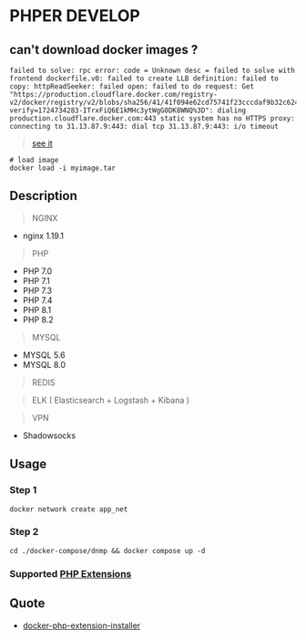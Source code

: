 # PHPER DEVELOP
## can't download docker images ?
```text
failed to solve: rpc error: code = Unknown desc = failed to solve with frontend dockerfile.v0: failed to create LLB definition: failed to copy: httpReadSeeker: failed open: failed to do request: Get "https://production.cloudflare.docker.com/registry-v2/docker/registry/v2/blobs/sha256/41/41f094e62cd75741f23cccdaf9b32c6243bce0a344f39f477211fe853101175c/data?verify=1724734283-ITrxFiQ6E1kMHc3ytWgG0DK8WNQ%3D": dialing production.cloudflare.docker.com:443 static system has no HTTPS proxy: connecting to 31.13.87.9:443: dial tcp 31.13.87.9:443: i/o timeout
```
> [see it](https://pan.quark.cn/s/8c7f8fdac442)
```shell
# load image
docker load -i myimage.tar
```


## Description
> NGINX
* nginx 1.19.1

> PHP
* PHP 7.0 
* PHP 7.1 
* PHP 7.3
* PHP 7.4
* PHP 8.1
* PHP 8.2

> MYSQL
* MYSQL 5.6
* MYSQL 8.0

> REDIS

> ELK ( Elasticsearch + Logstash + Kibana )

> VPN
* Shadowsocks

## Usage
### Step 1
```text
docker network create app_net
```

### Step 2
```text
cd ./docker-compose/dnmp && docker compose up -d
```


### Supported [PHP Extensions](./README-PHP-Extensions.md ':include')



## Quote
* [docker-php-extension-installer](https://github.com/mlocati/docker-php-extension-installer)